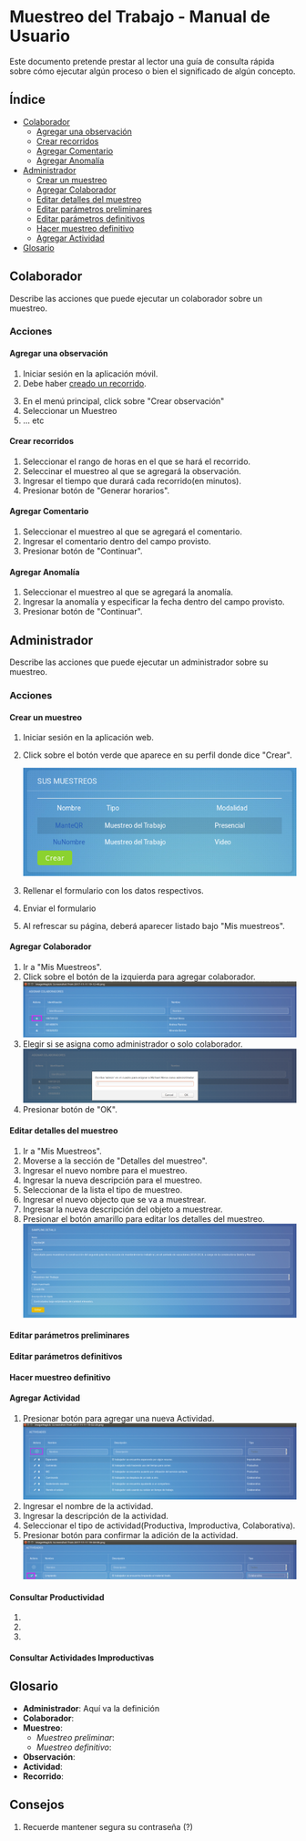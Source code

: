 Muestreo del Trabajo - Manual de Usuario
===

Este documento pretende prestar al lector una guía de consulta rápida sobre cómo ejecutar algún proceso o bien el significado de algún concepto.

## Índice
<!-- Los links, deben ir en minúscula y los espacios se sustituyen por guiones -->
<!-- La anidación de hace con separaciones de 2 espacios -->
- [Colaborador](#colaborador)
  - [Agregar una observación](#agregar-una-observación)
  - [Crear recorridos](#crear-recorridos)
  - [Agregar Comentario](#agregar-comentario)
  - [Agregar Anomalía](#agregar-anomalía)
- [Administrador](#administrador)
  - [Crear un muestreo](#crear-un-muestreo)
  - [Agregar Colaborador](#agregar-colaborador)
  - [Editar detalles del muestreo](#editar-detalles-del-muestreo)
  - [Editar parámetros preliminares](#editar-parámetros-preliminares)
  - [Editar parámetros definitivos](#editar-parámetros-definitivos)
  - [Hacer muestreo definitivo](#hacer-muestreo-definitivo)
  - [Agregar Actividad](#agregar-actividad)
- [Glosario](#glosario)


## Colaborador
Describe las acciones que puede ejecutar un colaborador sobre un muestreo.

### Acciones

#### Agregar una observación
1. Iniciar sesión en la aplicación móvil.
2. Debe haber [creado un recorrido](#crear-recorridos).
<!-- Ojo que los números no importan. Solo el 1 debe ir de primero. -->
3. En el menú principal, click sobre "Crear observación"
7. Seleccionar un Muestreo
5. ... etc

#### Crear recorridos
1. Seleccionar el rango de horas en el que se hará el recorrido.
2. Seleccinar el muestreo al que se agregará la observación.
3. Ingresar el tiempo que durará cada recorrido(en minutos).
4. Presionar botón de "Generar horarios".

#### Agregar Comentario
1. Seleccionar el muestreo al que se agregará el comentario.
2. Ingresar el comentario dentro del campo provisto.
3. Presionar botón de "Continuar".

#### Agregar Anomalía
1. Seleccionar el muestreo al que se agregará la anomalía.
2. Ingresar la anomalía y especificar la fecha dentro del campo provisto.
3. Presionar botón de "Continuar".

## Administrador
Describe las acciones que puede ejecutar un administrador sobre su muestreo.

### Acciones

#### Crear un muestreo
1. Iniciar sesión en la aplicación web.
2. Click sobre el botón verde que aparece en su perfil donde dice "Crear".
    <!-- Ojo que lleva 4 espacios, para mantener la jerarquía -->
    ![botonCrearMuestreo](./img/crearMuestreo2.png)

3. Rellenar el formulario con los datos respectivos.
4. Enviar el formulario
5. Al refrescar su página, deberá aparecer listado bajo "Mis muestreos".

#### Agregar Colaborador
1. Ir a "Mis Muestreos".
2. Click sobre el botón de la izquierda para agregar colaborador.
    <!-- Ojo que lleva 4 espacios, para mantener la jerarquía -->
    ![botonCrearMuestreo](./img/addCollaborators1.png)
3. Elegir si se asigna como administrador o solo colaborador.
    ![botonCrearMuestreo](./img/selectAsAdmin.png)
4. Presionar botón de "OK".

#### Editar detalles del muestreo
1. Ir a "Mis Muestreos".
2. Moverse a la sección de "Detalles del muestreo".
3. Ingresar el nuevo nombre para el muestreo.
4. Ingresar la nueva descripción para el muestreo.
5. Seleccionar de la lista el tipo de muestreo.
6. Ingresar el nuevo objecto que se va a muestrear.
7. Ingresar la nueva descripción del objeto a muestrear.
8. Presionar el botón amarillo para editar los detalles del muestreo.
  ![botonCrearMuestreo](./img/editDetails.png)

#### Editar parámetros preliminares


#### Editar parámetros definitivos


#### Hacer muestreo definitivo

#### Agregar Actividad
1. Presionar botón para agregar una nueva Actividad.
   ![botonCrearMuestreo](./img/addActivity.png)
2. Ingresar el nombre de la actividad.
3. Ingresar la descripción de la actividad.
4. Seleccionar el tipo de actividad(Productiva, Improductiva, Colaborativa).
5. Presionar botón para confirmar la adición de la actividad.
   ![botonCrearMuestreo](./img/confirmNewActivity.png)

#### Consultar Productividad
1.
2.
3.

#### Consultar Actividades Improductivas






## Glosario
- __Administrador__: Aquí va la definición
- __Colaborador__:
- __Muestreo__:
  - _Muestreo preliminar_:
  - _Muestreo definitivo_:
- __Observación__:
- __Actividad__:
- __Recorrido__:

## Consejos
1. Recuerde mantener segura su contraseña (?)
